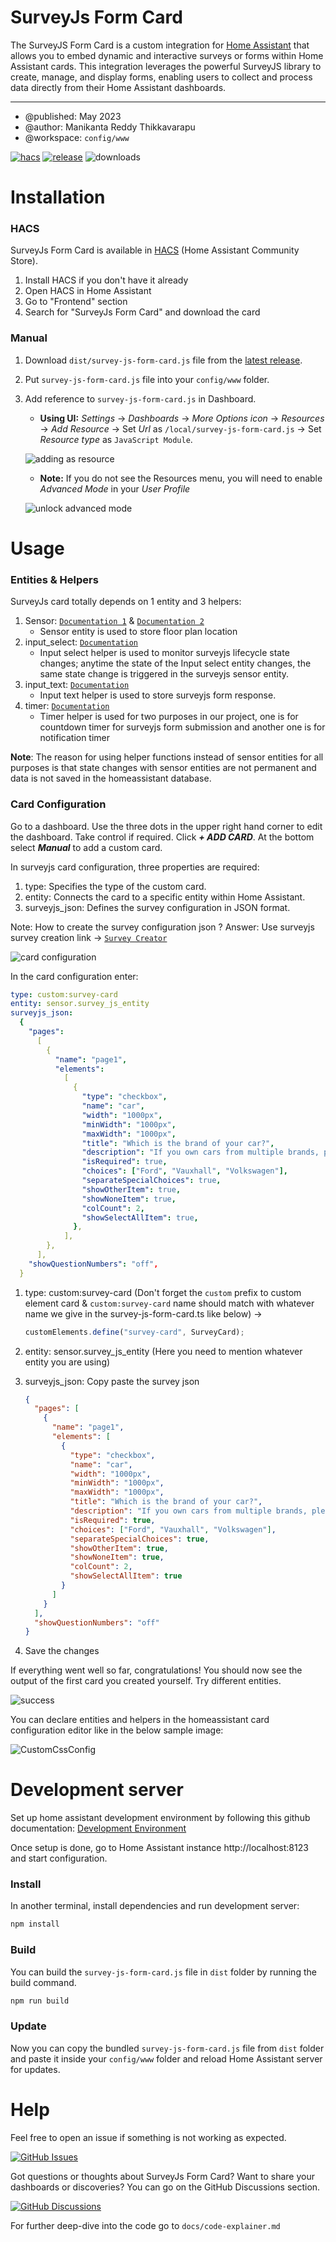 # SurveyJs Form Card

The SurveyJS Form Card is a custom integration for [Home Assistant][home-assistant] that allows you to embed dynamic and interactive surveys or forms within Home Assistant cards. This integration leverages the powerful SurveyJS library to create, manage, and display forms, enabling users to collect and process data directly from their Home Assistant dashboards.

---

- @published: May 2023
- @author: Manikanta Reddy Thikkavarapu
- @workspace: `config/www`

[![hacs][hacs-badge]][hacs-url]
[![release][release-badge]][release-url]
![downloads][downloads-badge]

# Installation

### HACS

SurveyJs Form Card is available in [HACS][hacs] (Home Assistant Community Store).

1. Install HACS if you don't have it already
2. Open HACS in Home Assistant
3. Go to "Frontend" section
4. Search for "SurveyJs Form Card" and download the card

### Manual

1. Download `dist/survey-js-form-card.js` file from the [latest release][release-url].
2. Put `survey-js-form-card.js` file into your `config/www` folder.
3. Add reference to `survey-js-form-card.js` in Dashboard.

   - **Using UI:** _Settings_ → _Dashboards_ → _More Options icon_ → _Resources_ → _Add Resource_ → Set _Url_ as `/local/survey-js-form-card.js` → Set _Resource type_ as `JavaScript Module`.

    ![adding as resource](src/img/adding-as-resource_dev.png)

   - **Note:** If you do not see the Resources menu, you will need to enable _Advanced Mode_ in your _User Profile_

    ![unlock advanced mode](src/img/advanced-mode.png)

# Usage

### Entities & Helpers

SurveyJs card totally depends on 1 entity and 3 helpers:

1. Sensor: [`Documentation 1`](https://www.home-assistant.io/integrations/sensor/) & [`Documentation 2`](https://developers.home-assistant.io/docs/core/entity/sensor/)
   - Sensor entity is used to store floor plan location
2. input_select: [`Documentation`](https://www.home-assistant.io/integrations/input_select/)
   - Input select helper is used to monitor surveyjs lifecycle state changes; anytime the state of the Input select entity changes, the same state change is triggered in the surveyjs sensor entity.
3. input_text: [`Documentation`](https://www.home-assistant.io/integrations/input_text/)
   - Input text helper is used to store surveyjs form response.
4. timer: [`Documentation`](https://www.home-assistant.io/integrations/timer/)
   - Timer helper is used for two purposes in our project, one is for countdown timer for surveyjs form submission and another one is for notification timer

**Note**: The reason for using helper functions instead of sensor entities for all purposes is that state changes with sensor entities are not permanent and data is not saved in the homeassistant database.

### Card Configuration

Go to a dashboard. Use the three dots in the upper right hand corner to edit the
dashboard. Take control if required. Click **_+ ADD CARD_**. At the bottom
select **_Manual_** to add a custom card.

In surveyjs card configuration, three properties are required:

1. type: Specifies the type of the custom card.
2. entity: Connects the card to a specific entity within Home Assistant.
3. surveyjs_json: Defines the survey configuration in JSON format.

Note:
How to create the survey configuration json ?
Answer: Use surveyjs survey creation link -> [`Survey Creator`](https://surveyjs.io/create-free-survey)

![card configuration](src/img/card-config-1.png)

In the card configuration enter:

```yaml
type: custom:survey-card
entity: sensor.survey_js_entity
surveyjs_json:
  {
    "pages":
      [
        {
          "name": "page1",
          "elements":
            [
              {
                "type": "checkbox",
                "name": "car",
                "width": "1000px",
                "minWidth": "1000px",
                "maxWidth": "1000px",
                "title": "Which is the brand of your car?",
                "description": "If you own cars from multiple brands, please select all of them.",
                "isRequired": true,
                "choices": ["Ford", "Vauxhall", "Volkswagen"],
                "separateSpecialChoices": true,
                "showOtherItem": true,
                "showNoneItem": true,
                "colCount": 2,
                "showSelectAllItem": true,
              },
            ],
        },
      ],
    "showQuestionNumbers": "off",
  }
```

1. type: custom:survey-card (Don't forget the `custom` prefix to custom element card & `custom:survey-card` name should match with whatever name we give in the survey-js-form-card.ts like below) ->
   ```js
   customElements.define("survey-card", SurveyCard);
   ```
2. entity: sensor.survey_js_entity (Here you need to mention whatever entity you are using)
3. surveyjs_json: Copy paste the survey json

   ```json
   {
     "pages": [
       {
         "name": "page1",
         "elements": [
           {
             "type": "checkbox",
             "name": "car",
             "width": "1000px",
             "minWidth": "1000px",
             "maxWidth": "1000px",
             "title": "Which is the brand of your car?",
             "description": "If you own cars from multiple brands, please select all of them.",
             "isRequired": true,
             "choices": ["Ford", "Vauxhall", "Volkswagen"],
             "separateSpecialChoices": true,
             "showOtherItem": true,
             "showNoneItem": true,
             "colCount": 2,
             "showSelectAllItem": true
           }
         ]
       }
     ],
     "showQuestionNumbers": "off"
   }
   ```

4. Save the changes

If everything went well so far, congratulations! You should now see the output of the first card you created yourself. Try different entities.

![success](src/img/success.png)

You can declare entities and helpers in the homeassistant card configuration editor like in the below sample image:

![CustomCssConfig](src/img/card-config-2.png)

# Development server

Set up home assistant development environment by following this github documentation: [Development Environment](https://github.com/home-assistant-tutorials/01.development-environment)

Once setup is done, go to Home Assistant instance http://localhost:8123 and start configuration.

### Install

In another terminal, install dependencies and run development server:

```sh
npm install
```

### Build

You can build the `survey-js-form-card.js` file in `dist` folder by running the build command.

```sh
npm run build
```

### Update

Now you can copy the bundled `survey-js-form-card.js` file from `dist` folder and paste it inside your `config/www` folder and reload Home Assistant server for updates.

# Help

Feel free to open an issue if something is not working as expected.

[![GitHub Issues](https://img.shields.io/badge/GitHub-Issues-green?logo=github)](https://github.com/NEU-ABLE-LAB/SurveyJs-HomeAssistant-Card/issues)

Got questions or thoughts about SurveyJs Form Card? Want to share your dashboards or discoveries? You can go on the GitHub Discussions section.

[![GitHub Discussions](https://img.shields.io/badge/GitHub-Discussions-lightgrey?logo=github)](https://github.com/NEU-ABLE-LAB/SurveyJs-HomeAssistant-Card/discussions)

For further deep-dive into the code go to `docs/code-explainer.md`

<!-- Badges -->

[hacs-url]: https://github.com/hacs/integration
[hacs-badge]: https://img.shields.io/badge/hacs-default-orange.svg?style=flat-square
[release-badge]: https://img.shields.io/github/v/release/NEU-ABLE-LAB/SurveyJs-HomeAssistant-Card?style=flat-square
[downloads-badge]: https://img.shields.io/github/downloads/NEU-ABLE-LAB/SurveyJs-HomeAssistant-Card/total?style=flat-square

<!-- References -->

[home-assistant]: https://www.home-assistant.io/
[hacs]: https://hacs.xyz
[release-url]: https://github.com/NEU-ABLE-LAB/SurveyJs-HomeAssistant-Card/releases
